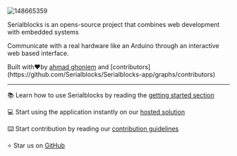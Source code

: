 ![148665359](https://github.com/Serialblocks/.github/assets/60299751/118f916f-b0b3-4d64-9e8a-5f9747b89e69)

Serialblocks is an opens-source project that combines web development with embedded systems

Communicate with a real hardware like an Arduino through an interactive web based interface.

Built with❤︎by [ahmad ghoniem](https://twitter.com/ahmadghoniem_) and [contributors](https://github.com/Serialblocks/Serialblocks-app/graphs/contributors)

---

📚 Learn how to use Serialblocks by reading the [getting started section](https://www.notion.so/serialblocks-0ff987d32fb741ba901a150f5a7757e2?pvs=21)

💻 Start using the application instantly on our [hosted solution](https://serialblocks-app.vercel.app/)

⌨️ Start contribution by reading our [contribution guidelines](https://github.com/Serialblocks/.github/blob/main/profile/CONTRIBUTING.md)

⭐ Star us on [GitHub](https://github.com/Serialblocks/Serialblocks-app)
